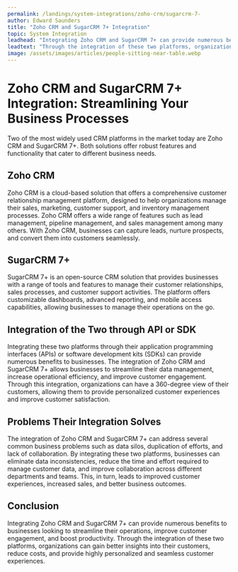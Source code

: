 ```yaml
---
permalink: /landings/system-integrations/zoho-crm/sugarcrm-7-
author: Edward Saunders
title: "Zoho CRM and SugarCRM 7+ Integration"
topic: System Integration
leadhead: "Integrating Zoho CRM and SugarCRM 7+ can provide numerous benefits to businesses looking to streamline their operations, improve customer engagement, and boost productivity"
leadtext: "Through the integration of these two platforms, organizations can gain better insights into their customers, reduce costs, and provide highly personalized and seamless customer experiences."
image: /assets/images/articles/people-sitting-near-table.webp
---
```

<div class="arttext">	<h1>Zoho CRM and SugarCRM 7+ Integration: Streamlining Your Business Processes</h1>
	<p>Two of the most widely used CRM platforms in the market today are Zoho CRM and SugarCRM 7+. Both solutions offer robust features and functionality that cater to different business needs. </p>
	<h2>Zoho CRM</h2>
	<p>Zoho CRM is a cloud-based solution that offers a comprehensive customer relationship management platform, designed to help organizations manage their sales, marketing, customer support, and inventory management processes. Zoho CRM offers a wide range of features such as lead management, pipeline management, and sales management among many others. With Zoho CRM, businesses can capture leads, nurture prospects, and convert them into customers seamlessly. </p>
	<h2>SugarCRM 7+</h2>
	<p>SugarCRM 7+ is an open-source CRM solution that provides businesses with a range of tools and features to manage their customer relationships, sales processes, and customer support activities. The platform offers customizable dashboards, advanced reporting, and mobile access capabilities, allowing businesses to manage their operations on the go. </p>
	<h2>Integration of the Two through API or SDK</h2>
	<p>Integrating these two platforms through their application programming interfaces (APIs) or software development kits (SDKs) can provide numerous benefits to businesses. The integration of Zoho CRM and SugarCRM 7+ allows businesses to streamline their data management, increase operational efficiency, and improve customer engagement. Through this integration, organizations can have a 360-degree view of their customers, allowing them to provide personalized customer experiences and improve customer satisfaction.</p>
	<h2>Problems Their Integration Solves</h2>
	<p>The integration of Zoho CRM and SugarCRM 7+ can address several common business problems such as data silos, duplication of efforts, and lack of collaboration. By integrating these two platforms, businesses can eliminate data inconsistencies, reduce the time and effort required to manage customer data, and improve collaboration across different departments and teams. This, in turn, leads to improved customer experiences, increased sales, and better business outcomes.</p>
	<h2>Conclusion</h2>
	<p>Integrating Zoho CRM and SugarCRM 7+ can provide numerous benefits to businesses looking to streamline their operations, improve customer engagement, and boost productivity. Through the integration of these two platforms, organizations can gain better insights into their customers, reduce costs, and provide highly personalized and seamless customer experiences.</p>
</div>